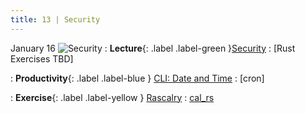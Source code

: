 ```yaml
---
title: 13 | Security
---
```



January 16
![Security](/bobs_new/assets/images/icons/13_security.png)
: **Lecture**{: .label .label-green }[Security](/bobs_new/lectures#13-security)
  : [Rust Exercises TBD]

: **Productivity**{: .label .label-blue } [CLI: Date and Time]()
  : [cron]

: **Exercise**{: .label .label-yellow } [Rascalry](/bobs_new/exercises/#13-rascalry)
  : [cal_rs](https://github.com/dominikb1888/bobs_new/tree/main/exercises/cal_rs)






